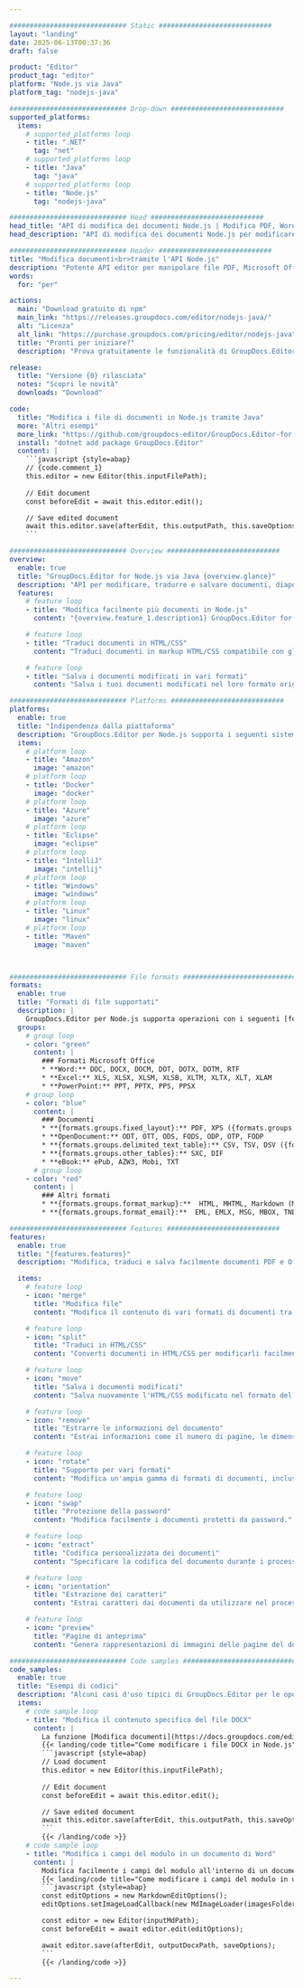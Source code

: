 ```yaml
---

############################# Static ############################
layout: "landing"
date: 2025-06-13T00:37:36
draft: false

product: "Editor"
product_tag: "editor"
platform: "Node.js via Java"
platform_tag: "nodejs-java"

############################# Drop-down ############################
supported_platforms:
  items:
    # supported_platforms loop
    - title: ".NET"
      tag: "net"
    # supported_platforms loop
    - title: "Java"
      tag: "java"
    # supported_platforms loop
    - title: "Node.js"
      tag: "nodejs-java"

############################# Head ############################
head_title: "API di modifica dei documenti Node.js | Modifica PDF, Word, Excel, EPUB"
head_description: "API di modifica dei documenti Node.js per modificare, tradurre e salvare pagine di documenti da PDF, Microsoft Word, Excel, presentazioni, Visio e formati immagine."

############################# Header ############################
title: "Modifica documenti<br>tramite l'API Node.js"
description: "Potente API editor per manipolare file PDF, Microsoft Office, HTML e immagini."
words:
  for: "per"

actions:
  main: "Download gratuito di npm"
  main_link: "https://releases.groupdocs.com/editor/nodejs-java/"
  alt: "Licenza"
  alt_link: "https://purchase.groupdocs.com/pricing/editor/nodejs-java"
  title: "Pronti per iniziare?"
  description: "Prova gratuitamente le funzionalità di GroupDocs.Editor o richiedi una licenza."

release:
  title: "Versione {0} rilasciata"
  notes: "Scopri le novità"
  downloads: "Download"

code:
  title: "Modifica i file di documenti in Node.js tramite Java"
  more: "Altri esempi"
  more_link: "https://github.com/groupdocs-editor/GroupDocs.Editor-for-Node.js-via-Java"
  install: "dotnet add package GroupDocs.Editor"
  content: |
    ```javascript {style=abap}   
    // {code.comment_1}
    this.editor = new Editor(this.inputFilePath);
        
    // Edit document
    const beforeEdit = await this.editor.edit();

    // Save edited document
    await this.editor.save(afterEdit, this.outputPath, this.saveOptions);
    ```

############################# Overview ############################
overview:
  enable: true
  title: "GroupDocs.Editor for Node.js via Java {overview.glance}"
  description: "API per modificare, tradurre e salvare documenti, diapositive e diagrammi nelle applicazioni Node.js."
  features:
    # feature loop
    - title: "Modifica facilmente più documenti in Node.js"
      content: "{overview.feature_1.description1} GroupDocs.Editor for Node.js via Java {overview.feature_1.description2}"

    # feature loop
    - title: "Traduci documenti in HTML/CSS"
      content: "Traduci documenti in markup HTML/CSS compatibile con gli editor WYSIWYG, consentendo la modifica semplice ed efficiente dei documenti in un ambiente web."

    # feature loop
    - title: "Salva i documenti modificati in vari formati"
      content: "Salva i tuoi documenti modificati nel loro formato originale o esportali in altri formati come PDF, garantendo flessibilità e compatibilità."

############################# Platforms ############################
platforms:
  enable: true
  title: "Indipendenza dalla piattaforma"
  description: "GroupDocs.Editor per Node.js supporta i seguenti sistemi operativi, framework e gestori di pacchetti."
  items:
    # platform loop
    - title: "Amazon"
      image: "amazon"
    # platform loop
    - title: "Docker"
      image: "docker"
    # platform loop
    - title: "Azure"
      image: "azure"
    # platform loop
    - title: "Eclipse"
      image: "eclipse"
    # platform loop
    - title: "IntelliJ"
      image: "intellij"
    # platform loop
    - title: "Windows"
      image: "windows"
    # platform loop
    - title: "Linux"
      image: "linux"
    # platform loop
    - title: "Maven"
      image: "maven"



############################# File formats ############################
formats:
  enable: true
  title: "Formati di file supportati"
  description: |
    GroupDocs.Editor per Node.js supporta operazioni con i seguenti [formati di file](https://docs.groupdocs.com/editor/nodejs/supported-document-formats/). ([{formats.full_list}](https://docs.groupdocs.com/editor/net/supported-document-formats/)).
  groups:
    # group loop
    - color: "green"
      content: |
        ### Formati Microsoft Office
        * **Word:** DOC, DOCX, DOCM, DOT, DOTX, DOTM, RTF
        * **Excel:** XLS, XLSX, XLSM, XLSB, XLTM, XLTX, XLT, XLAM
        * **PowerPoint:** PPT, PPTX, PPS, PPSX
    # group loop
    - color: "blue"
      content: |
        ### Documenti
        * **{formats.groups.fixed_layout}:** PDF, XPS ({formats.groups.export_only})
        * **OpenDocument:** ODT, OTT, ODS, FODS, ODP, OTP, FODP
        * **{formats.groups.delimited_text_table}:** CSV, TSV, DSV ({formats.groups.arbitrary_separator})
        * **{formats.groups.other_tables}:** SXC, DIF
        * **eBook:** ePub, AZW3, Mobi, TXT
      # group loop
    - color: "red"
      content: |
        ### Altri formati
        * **{formats.groups.format_markup}:**  HTML, MHTML, Markdown (MD), XML, CHM, JSON
        * **{formats.groups.format_email}:**  EML, EMLX, MSG, MBOX, TNEF, MHT, PST, OFT, OST, VCF, ICS

############################# Features ############################
features:
  enable: true
  title: "{features.features}"
  description: "Modifica, traduci e salva facilmente documenti PDF e Office."

  items:
    # feature loop
    - icon: "merge"
      title: "Modifica file"
      content: "Modifica il contenuto di vari formati di documenti tra cui PDF, DOCX, XLSX, PPTX e altri."

    # feature loop
    - icon: "split"
      title: "Traduci in HTML/CSS"
      content: "Converti documenti in HTML/CSS per modificarli facilmente con editor WYSIWYG come CKEditor o TinyMCE."

    # feature loop
    - icon: "move"
      title: "Salva i documenti modificati"
      content: "Salva nuovamente l'HTML/CSS modificato nel formato del documento originale o esportalo in PDF."

    # feature loop
    - icon: "remove"
      title: "Estrarre le informazioni del documento"
      content: "Estrai informazioni come il numero di pagine, le dimensioni e lo stato di crittografia dai documenti."

    # feature loop
    - icon: "rotate"
      title: "Supporto per vari formati"
      content: "Modifica un'ampia gamma di formati di documenti, inclusi file di Microsoft Office, PDF e altro ancora."

    # feature loop
    - icon: "swap"
      title: "Protezione della password"
      content: "Modifica facilmente i documenti protetti da password."

    # feature loop
    - icon: "extract"
      title: "Codifica personalizzata dei documenti"
      content: "Specificare la codifica del documento durante i processi di modifica e salvataggio."

    # feature loop
    - icon: "orientation"
      title: "Estrazione dei caratteri"
      content: "Estrai caratteri dai documenti da utilizzare nel processo di modifica."

    # feature loop
    - icon: "preview"
      title: "Pagine di anteprima"
      content: "Genera rappresentazioni di immagini delle pagine del documento per comprendere meglio il contenuto e la struttura."

############################# Code samples ############################
code_samples:
  enable: true
  title: "Esempi di codici"
  description: "Alcuni casi d'uso tipici di GroupDocs.Editor per le operazioni Node.js."
  items:
    # code sample loop
    - title: "Modifica il contenuto specifico del file DOCX"
      content: |
        La funzione [Modifica documenti](https://docs.groupdocs.com/editor/nodejs/edit-document/) consente di caricare, modificare e salvare file DOCX. Ecco un esempio di come ottenere la modifica del documento utilizzando Node.js:
        {{< landing/code title="Come modificare i file DOCX in Node.js">}}
        ```javascript {style=abap}   
        // Load document
        this.editor = new Editor(this.inputFilePath);
        
        // Edit document
        const beforeEdit = await this.editor.edit();

        // Save edited document
        await this.editor.save(afterEdit, this.outputPath, this.saveOptions);
        ```
        {{< /landing/code >}}
    # code sample loop
    - title: "Modifica i campi del modulo in un documento di Word"
      content: |
        Modifica facilmente i campi del modulo all'interno di un documento Word utilizzando GroupDocs.Editor per Node.js. Ecco come modificare i campi modulo in un documento Word utilizzando Node.js:
        {{< landing/code title="Come modificare i campi del modulo in un documento Word utilizzando GroupDocs.Editor per Node.js">}}
        ```javascript {style=abap}   
        const editOptions = new MarkdownEditOptions();
        editOptions.setImageLoadCallback(new MdImageLoader(imagesFolder));

        const editor = new Editor(inputMdPath);
        const beforeEdit = await editor.edit(editOptions);

        await editor.save(afterEdit, outputDocxPath, saveOptions);
        ```
        {{< /landing/code >}}

---
```

